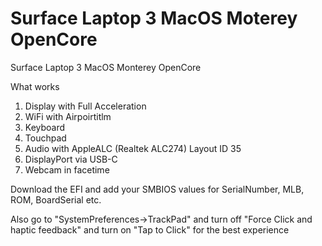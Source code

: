 # Surface Laptop 3 MacOS Moterey OpenCore
Surface Laptop 3 MacOS Monterey OpenCore



What works

1. Display with Full Acceleration
2. WiFi with Airpoirtitlm
3. Keyboard
4. Touchpad
5. Audio with AppleALC (Realtek	ALC274) Layout ID 35
6. DisplayPort via USB-C
7. Webcam in facetime



Download the EFI and add your SMBIOS values for SerialNumber, MLB, ROM, BoardSerial etc.

Also go to "SystemPreferences->TrackPad" and turn off "Force Click and haptic feedback" and turn on "Tap to Click" for the best experience
